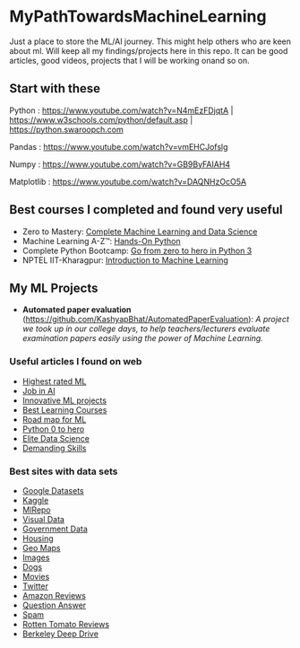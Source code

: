 # MyPathTowardsMachineLearning

Just a place to store the ML/AI journey. This might help others who are keen about ml. 
Will keep all my findings/projects here in this repo. It can be good articles, good videos, projects that I will be working onand so on.

## Start with these
Python : https://www.youtube.com/watch?v=N4mEzFDjqtA | https://www.w3schools.com/python/default.asp | https://python.swaroopch.com 

Pandas : https://www.youtube.com/watch?v=vmEHCJofslg

Numpy : https://www.youtube.com/watch?v=GB9ByFAIAH4

Matplotlib : https://www.youtube.com/watch?v=DAQNHzOcO5A

## Best courses I completed and found very useful
* Zero to Mastery: [Complete Machine Learning and Data Science](https://www.udemy.com/course/complete-machine-learning-and-data-science-zero-to-mastery/) 
* Machine Learning A-Z™: [Hands-On Python](https://www.udemy.com/course/machinelearning/) 
* Complete Python Bootcamp: [Go from zero to hero in Python 3](https://www.udemy.com/course/complete-python-bootcamp/)
* NPTEL IIT-Kharagpur: [Introduction to Machine Learning](https://nptel.ac.in/courses/106105152/)

## My ML Projects

* **Automated paper evaluation** (https://github.com/KashyapBhat/AutomatedPaperEvaluation): *A project we took up in our college days, to help teachers/lecturers evaluate examination papers easily using the power of Machine Learning.* 

### Useful articles I found on web
  * [Highest rated ML](https://towardsdatascience.com/highest-rated-ml-projects-on-github-694486293512)
  * [Job in AI](https://towardsdatascience.com/how-to-get-a-job-in-ai-with-no-experience-16526874165d)
  * [Innovative ML projects](https://www.analyticsvidhya.com/blog/2019/08/7-innovative-machine-learning-github-projects-in-python/)
  * [Best Learning Courses](https://www.learndatasci.com/best-data-science-online-courses/)
  * [Road map for ML](https://www.reddit.com/r/learnmachinelearning/comments/cxrpjz/a_clear_roadmap_for_mldl/eyn8cna/?utm_source=share&utm_medium=web2x)
  * [Python 0 to hero](quora.com/If-you-are-mentoring-someone-to-become-a-data-scientist-using-Python-from-0-knowledge-what-would-the-learning-path-look-like)
  * [Elite Data Science](https://elitedatascience.com/)
  * [Demanding Skills](https://towardsdatascience.com/the-most-in-demand-skills-for-data-scientists-4a4a8db896db?_branch_match_id=704784754788833271)
  
### Best sites with data sets
  * [Google Datasets](https://toolbox.google.com/datasetsearch)
  * [Kaggle](https://www.kaggle.com/)
  * [MlRepo](http://mlr.cs.umass.edu/ml/)
  * [Visual Data](https://www.visualdata.io/)
  * [Government Data](https://www.data.gov/)
  * [Housing](https://www.cs.toronto.edu/~delve/data/boston/bostonDetail.html)
  * [Geo Maps](https://www.kaggle.com/xiuchengwang/python-dataset-download)
  * [Images](https://ai.googleblog.com/2016/09/introducing-open-images-dataset.html)
  * [Dogs](http://vision.stanford.edu/aditya86/ImageNetDogs/)
  * [Movies](http://ai.stanford.edu/~amaas/data/sentiment/)
  * [Twitter](https://www.kaggle.com/crowdflower/twitter-airline-sentiment)
  * [Amazon Reviews](https://snap.stanford.edu/data/web-Amazon.html)
  * [Question Answer](https://hotpotqa.github.io/index.html)
  * [Spam](http://www.dt.fee.unicamp.br/~tiago/smsspamcollection/)
  * [Rotten Tomato Reviews](https://drive.google.com/file/d/1w1TsJB-gmIkZ28d1j7sf1sqcPmHXw352/view)
  * [Berkeley Deep Drive](https://bdd-data.berkeley.edu/)
  
